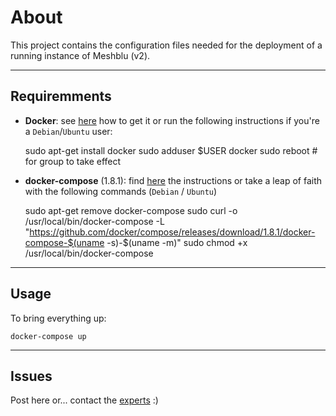 # About

This project contains the configuration files needed for the deployment of a running instance of Meshblu (v2).

---

## Requiremments

- **Docker**: see [here](https://www.docker.com/products/overview) how to get it or run the following instructions if you're a `Debian`/`Ubuntu` user:

	sudo apt-get install docker
	sudo adduser $USER docker
	sudo reboot # for group to take effect


- **docker-compose** (1.8.1): find [here](https://docs.docker.com/compose/install/) the instructions or take a leap of faith with the following commands (`Debian` / `Ubuntu`)

	sudo apt-get remove docker-compose
	sudo curl -o /usr/local/bin/docker-compose -L \
	 "https://github.com/docker/compose/releases/download/1.8.1/docker-compose-$(uname -s)-$(uname -m)"
	sudo chmod +x /usr/local/bin/docker-compose

---

## Usage

To bring everything up:

	docker-compose up

---

## Issues

Post here or... contact the [experts](https://github.com/octoblu) :)
